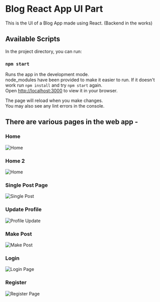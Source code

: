 # Blog React App UI Part

This is the UI of a Blog App made using React. (Backend in the works)

## Available Scripts

In the project directory, you can run:

### `npm start`

Runs the app in the development mode.\
node_modules have been provided to make it easier to run.
If it doesn't work run `npm install` and try `npm start` again.\
Open [http://localhost:3000](http://localhost:3000) to view it in your browser.

The page will reload when you make changes.\
You may also see any lint errors in the console.

## There are various pages in the web app -

### Home
![Home](https://user-images.githubusercontent.com/71871835/155711068-bc72176d-1cbf-47b6-a0dc-597c3b4fe82d.png)

### Home 2
![Home](https://user-images.githubusercontent.com/71871835/155711181-04468dca-2861-4d5f-bed8-98a4cdcdc75b.png)

### Single Post Page
![Single Post](https://user-images.githubusercontent.com/71871835/155711731-93ecc1c6-3b62-4afa-a594-176f35c91cee.png)

### Update Profile
![Profile Update](https://user-images.githubusercontent.com/71871835/155711374-c4360ba7-5b33-4b8c-a569-abed0984ea18.png)

### Make Post
![Make Post](https://user-images.githubusercontent.com/71871835/155711453-03d9fa45-6505-4f88-99d9-89e051897cde.png)

### Login
![Login Page](https://user-images.githubusercontent.com/71871835/155711648-7c820956-1c4a-4921-96e4-ffee582ff72e.png)

### Register
![Register Page](https://user-images.githubusercontent.com/71871835/155712444-7b895f5d-1370-4f83-9299-e639532907ed.png)
